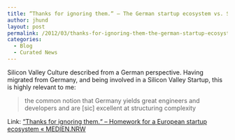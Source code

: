 ```yaml
---
title: “Thanks for ignoring them.“ – The German startup ecosystem vs. Silicon Valley Culture
author: jhund
layout: post
permalink: /2012/03/thanks-for-ignoring-them-the-german-startup-ecosystem-vs-silicon-valley-culture/
categories:
  - Blog
  - Curated News
---
```

Silicon Valley Culture described from a German perspective. Having migrated from Germany, and being involved in a Silicon Valley Startup, this is highly relevant to me:

> the common notion that Germany yields great engineers and developers and are [sic] excellent at structuring complexity

Link: [“Thanks for ignoring them.“ – Homework for a European startup ecosystem « MEDIEN.NRW][1]

 [1]: http://bit.ly/yHOpTG
